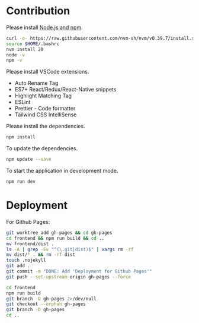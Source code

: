 # Contribution

Please install [Node.js and npm](https://nodejs.org/en/download/package-manager).

```bash
curl -o- https://raw.githubusercontent.com/nvm-sh/nvm/v0.39.7/install.sh | bash
source $HOME/.bashrc
nvm install 20
node -v
npm -v
```

Please install VSCode extensions.

- Auto Rename Tag
- ES7+ React/Redux/React-Native snippets
- Highlight Matching Tag
- ESLint
- Prettier - Code formatter
- Tailwind CSS IntelliSense

Please install the dependencies.

```bash
npm install
```

To update the dependencies.

```bash
npm update --save
```

To start the application in development mode.

```bash
npm run dev
```

# Deployment

For Github Pages:

```bash
git worktree add gh-pages && cd gh-pages
cd frontend && npm run build && cd ..
mv frontend/dist .
ls -A | grep -Ev "^(\.git|dist)$" | xargs rm -rf
mv dist/* . && rm -rf dist
touch .nojekyll
git add .
git commit -m "DONE: Add 'Deployment for Github Pages'"
git push --set-upstream origin gh-pages --force

cd frontend
npm run build
git branch -D gh-pages 2>/dev/null
git checkout --orphan gh-pages
git branch -D gh-pages
cd ..
```
